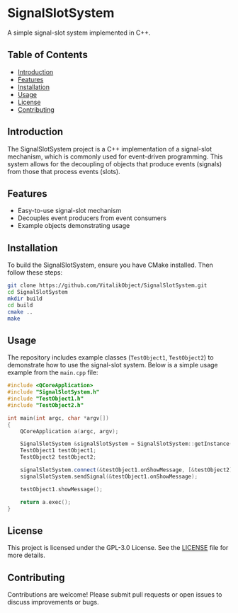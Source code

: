 
# SignalSlotSystem

A simple signal-slot system implemented in C++.

## Table of Contents

- [Introduction](#introduction)
- [Features](#features)
- [Installation](#installation)
- [Usage](#usage)
- [License](#license)
- [Contributing](#contributing)

## Introduction

The SignalSlotSystem project is a C++ implementation of a signal-slot mechanism, which is commonly used for event-driven programming. This system allows for the decoupling of objects that produce events (signals) from those that process events (slots).

## Features

- Easy-to-use signal-slot mechanism
- Decouples event producers from event consumers
- Example objects demonstrating usage

## Installation

To build the SignalSlotSystem, ensure you have CMake installed. Then follow these steps:

```sh
git clone https://github.com/VitalikObject/SignalSlotSystem.git
cd SignalSlotSystem
mkdir build
cd build
cmake ..
make
```

## Usage

The repository includes example classes (`TestObject1`, `TestObject2`) to demonstrate how to use the signal-slot system. Below is a simple usage example from the `main.cpp` file:

```cpp
#include <QCoreApplication>
#include "SignalSlotSystem.h"
#include "TestObject1.h"
#include "TestObject2.h"

int main(int argc, char *argv[])
{
    QCoreApplication a(argc, argv);

    SignalSlotSystem &signalSlotSystem = SignalSlotSystem::getInstance();
    TestObject1 testObject1;
    TestObject2 testObject2;

    signalSlotSystem.connect(&testObject1.onShowMessage, [&testObject2] { testObject2.showMessage(); });
    signalSlotSystem.sendSignal(&testObject1.onShowMessage);

    testObject1.showMessage();

    return a.exec();
}
```

## License

This project is licensed under the GPL-3.0 License. See the [LICENSE](https://github.com/VitalikObject/TicTacToe-Graphics/blob/main/LICENSE.txt) file for more details.

## Contributing

Contributions are welcome! Please submit pull requests or open issues to discuss improvements or bugs.
